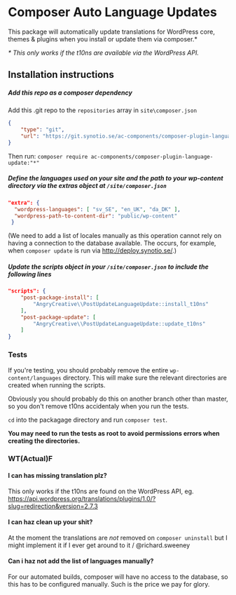 # Composer Auto Language Updates

This package will automatically update translations for WordPress core, themes & plugins when you install or update them via composer.*

*\* This only works if the t10ns are available via the WordPress API.*

## Installation instructions

##### Add this repo as a composer dependency

Add this .git repo to the `repositories` array in `site\composer.json` 

```json
{
    "type": "git",
    "url": "https://git.synotio.se/ac-components/composer-plugin-language-update.git"
}
```
Then run: `composer require ac-components/composer-plugin-language-update:"*"`

##### Define the languages used on your site and the path to your wp-content directory via the extras object at `/site/composer.json`

```json
"extra": {
  "wordpress-languages": [ "sv_SE", "en_UK", "da_DK" ],
  "wordpress-path-to-content-dir": "public/wp-content"
 }
``` 

(We need to add a list of locales manually as this operation cannot rely on having a connection to the database available. The occurs, for example, when `composer update` is run via http://deploy.synotio.se/.)

##### Update the scripts object in your `/site/composer.json` to include the following lines

```json
"scripts": {
    "post-package-install": [
        "AngryCreative\\PostUpdateLanguageUpdate::install_t10ns"
    ],
    "post-package-update": [
        "AngryCreative\\PostUpdateLanguageUpdate::update_t10ns"
    ]
}
```

### Tests

If you're testing, you should probably remove the entire `wp-content/languages` directory. This will make sure the relevant directories are created when running the scripts.

Obviously you should probably do this on another branch other than master, so you don't remove t10ns accidentaly when you run the tests.

`cd` into the packagage directory and run `composer test`.

**You may need to run the tests as root to avoid permissions errors when creating the directories.**

### WT(Actual)F

#### I can has missing translation plz?

This only works if the t10ns are found on the WordPress API, eg. https://api.wordpress.org/translations/plugins/1.0/?slug=redirection&version=2.7.3

#### I can haz clean up your shit?

At the moment the translations are _not_ removed on `composer uninstall` but I might implement it if I ever get around to it / @richard.sweeney

#### Can i haz not add the list of languages manually?

For our automated builds, composer will have no access to the database, so this has to be configured manually. Such is the price we pay for glory.
